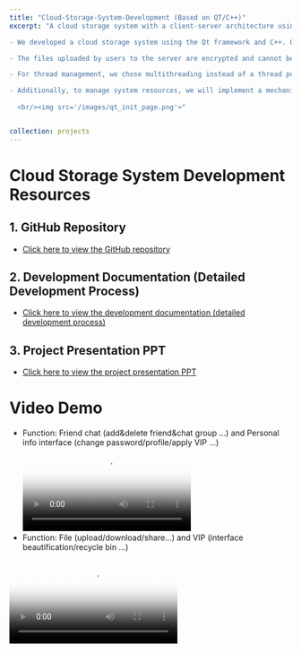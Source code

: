 ```yaml
---
title: "Cloud-Storage-System-Development (Based on QT/C++)"
excerpt: "A cloud storage system with a client-server architecture using the Qt framework and C++.

- We developed a cloud storage system using the Qt framework and C++. Our system employed a client-server architecture utilizing Sqlite3 for user data storage. The system successfully achieved basic functions common in cloud storage services. Users can register and log in securely, manage contacts, and engage in private and group chats. The system also allows users to upload, download, rename, delete, and share files. Users can also create, delete, rename, and navigate folders.

- The files uploaded by users to the server are encrypted and cannot be directly accessed from the server. This implementation uses AES encryption and decryption functions provided by OpenSSL to ensure the security of the files.

- For thread management, we chose multithreading instead of a thread pool because it offers greater flexibility in thread management. Each thread can be independently created and controlled, making it ideal for tasks with varying execution times or resource needs. For simple, occasional tasks, creating threads on demand avoids the complexity and resource overhead of managing a thread pool. This approach also allows for immediate thread destruction, preventing idle threads that may arise in a thread pool.

- Additionally, to manage system resources, we will implement a mechanism to clean up inactive connections using a list instead of a max-heap, as mentioned in the proposal. On top of that, we use the MD5 algorithm for the integrity check instead of SHA-256 as mentioned in the proposal.
  
  <br/><img src='/images/qt_init_page.png'>"


collection: projects
---
```


# Cloud Storage System Development Resources

## 1. GitHub Repository
- [Click here to view the GitHub repository](https://github.com/RWBY-Aloupeep/Cloud-Storage-System-Development)

## 2. Development Documentation (Detailed Development Process)
- [Click here to view the development documentation (detailed development process)](https://xivlm3zj803.feishu.cn/wiki/KGA2wGU5YihoBLkQIh8cLYFpn9c)

## 3. Project Presentation PPT
- [Click here to view the project presentation PPT](https://xivlm3zj803.feishu.cn/wiki/KQzfwBgwhiJwXQkXABAcoMOVnVh?from=space_home_recent&pre_pathname=%2Fdrive%2Fhome%2F&previous_navigation_time=1741162420447)

# Video Demo
- Function: Friend chat (add&delete friend&chat group ...) and Personal info interface (change password/profile/apply VIP ...)
 <br/><video id="video1" controls="" preload="auto" poster="封面">
      <source id="mp4" src="/files/qt_chat&personal.mp4" type="video/mp4"> </video>
- Function: File (upload/download/share...) and VIP (interface beautification/recycle bin ...)
<video id="video2" controls preload="auto" poster="封面" src="/files/qt_file&vip.mp4">
</video>

